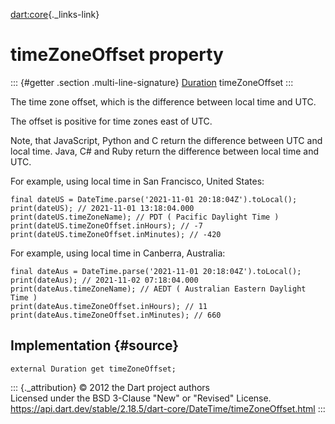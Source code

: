 [dart:core](../../dart-core/dart-core-library){._links-link}

timeZoneOffset property
=======================

::: {#getter .section .multi-line-signature}
[Duration](../duration-class) timeZoneOffset
:::

The time zone offset, which is the difference between local time and
UTC.

The offset is positive for time zones east of UTC.

Note, that JavaScript, Python and C return the difference between UTC
and local time. Java, C\# and Ruby return the difference between local
time and UTC.

For example, using local time in San Francisco, United States:

``` {.language-dart data-language="dart"}
final dateUS = DateTime.parse('2021-11-01 20:18:04Z').toLocal();
print(dateUS); // 2021-11-01 13:18:04.000
print(dateUS.timeZoneName); // PDT ( Pacific Daylight Time )
print(dateUS.timeZoneOffset.inHours); // -7
print(dateUS.timeZoneOffset.inMinutes); // -420
```

For example, using local time in Canberra, Australia:

``` {.language-dart data-language="dart"}
final dateAus = DateTime.parse('2021-11-01 20:18:04Z').toLocal();
print(dateAus); // 2021-11-02 07:18:04.000
print(dateAus.timeZoneName); // AEDT ( Australian Eastern Daylight Time )
print(dateAus.timeZoneOffset.inHours); // 11
print(dateAus.timeZoneOffset.inMinutes); // 660
```

Implementation {#source}
--------------

``` {.language-dart data-language="dart"}
external Duration get timeZoneOffset;
```

::: {._attribution}
© 2012 the Dart project authors\
Licensed under the BSD 3-Clause \"New\" or \"Revised\" License.\
<https://api.dart.dev/stable/2.18.5/dart-core/DateTime/timeZoneOffset.html>
:::
